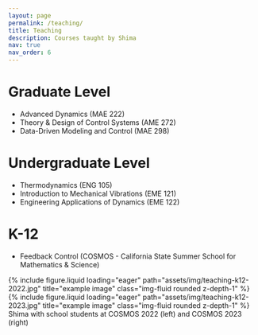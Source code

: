 ```yaml
---
layout: page
permalink: /teaching/
title: Teaching
description: Courses taught by Shima
nav: true
nav_order: 6
---
```


# Graduate Level
- Advanced Dynamics (MAE 222)
- Theory & Design of Control Systems (AME 272)
- Data-Driven Modeling and Control (MAE 298)

# Undergraduate Level
- Thermodynamics (ENG 105)
- Introduction  to Mechanical Vibrations (EME 121)
- Engineering Applications of Dynamics (EME 122)

# K-12
- Feedback Control (COSMOS - California State Summer School for Mathematics & Science)
<div class="row">
    <div class="col-sm mt-3 mt-md-0">
        {% include figure.liquid loading="eager" path="assets/img/teaching-k12-2022.jpg" title="example image" class="img-fluid rounded z-depth-1" %}
    </div>
    <div class="col-sm mt-3 mt-md-0">
        {% include figure.liquid loading="eager" path="assets/img/teaching-k12-2023.jpg" title="example image" class="img-fluid rounded z-depth-1" %}
    </div>
</div>
<div class="caption">
    Shima with school students at COSMOS 2022 (left) and COSMOS 2023 (right)
</div>